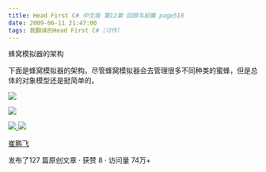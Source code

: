 ```yaml
---
title: Head First C# 中文版 第12章 回顾与前瞻 page518
date: 2009-06-11 21:47:00
tags: 我翻译的Head First C#（习作）
---
```

蜂窝模拟器的架构

  

下面是蜂窝模拟器的架构。尽管蜂窝模拟器会去管理很多不同种类的蜜蜂，但是总体的对象模型还是挺简单的。

  

![](https://p-blog.csdn.net/images/p_blog_csdn_net/cuipengfei1/EntryImages/20090611/2009-06-11_21-32-32.jpg)

![](https://p-blog.csdn.net/images/p_blog_csdn_net/cuipengfei1/EntryImages/20090611/2009-06-11_21-40-12.jpg)



[ ![](https://profile.csdnimg.cn/5/2/5/3_cuipengfei1)
![](https://g.csdnimg.cn/static/user-reg-year/1x/11.png)
](https://blog.csdn.net/cuipengfei1)

[ 崔鹏飞 ](https://blog.csdn.net/cuipengfei1)

发布了127 篇原创文章  ·  获赞 8  ·  访问量 74万+

